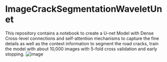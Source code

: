 # ImageCrackSegmentationWaveletUnet
This repository contains a notebook to create a U-net Model with Dense Cross-level connections and self-attention mechanisms to capture the fine details as well as the context information to segment the road cracks, train the model with about 10,000 images with 5-fold cross validation and early stopping.
![image](https://github.com/Navoditamathur/ImageCrackSegmentationWaveletUnet/assets/37864618/92479849-3e4e-4b51-b504-e00e1e37fb06)
